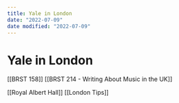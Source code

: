 ```yaml
---
title: Yale in London
date: "2022-07-09"
date modified: "2022-07-09"
---
```


# Yale in London
[[BRST 158]]
[[BRST 214 - Writing About Music in the UK]]

[[Royal Albert Hall]]
[[London Tips]]
